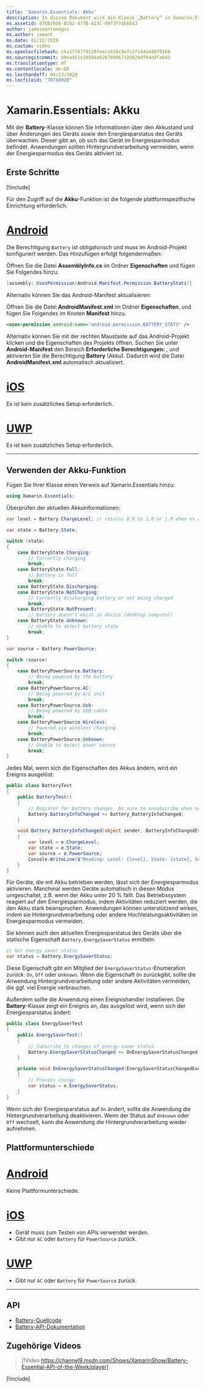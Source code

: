 ```yaml
---
title: 'Xamarin.Essentials: Akku'
description: In diesem Dokument wird die Klasse „Battery“ in Xamarin.Essentials beschrieben, mit der Sie die Akkuinformationen des Geräts überprüfen und auf Änderungen überwachen können.
ms.assetid: 47EB26D8-8C62-477B-A13C-6977F74E6E43
author: jamesmontemagno
ms.author: jamont
ms.date: 01/22/2019
ms.custom: video
ms.openlocfilehash: cba17707f9129feecc618c9a7c2f144ad40f0168
ms.sourcegitcommit: b0ea451e18504e6267b896732dd26df64ddfa843
ms.translationtype: HT
ms.contentlocale: de-DE
ms.lasthandoff: 04/13/2020
ms.locfileid: "70756920"
---
```

# <a name="xamarinessentials-battery"></a>Xamarin.Essentials: Akku

Mit der **Battery**-Klasse können Sie Informationen über den Akkustand und über Änderungen des Geräts sowie den Energiesparstatus des Geräts überwachen. Dieser gibt an, ob sich das Gerät im Energiesparmodus befindet. Anwendungen sollten Hintergrundverarbeitung vermeiden, wenn der Energiesparmodus des Geräts aktiviert ist.

## <a name="get-started"></a>Erste Schritte

[!include[](~/essentials/includes/get-started.md)]

Für den Zugriff auf die **Akku**-Funktion ist die folgende plattformspezifische Einrichtung erforderlich.

# <a name="android"></a>[Android](#tab/android)

Die Berechtigung `Battery` ist obligatorisch und muss im Android-Projekt konfiguriert werden. Das Hinzufügen erfolgt folgendermaßen:

Öffnen Sie die Datei **AssemblyInfo.cs** im Ordner **Eigenschaften** und fügen Sie Folgendes hinzu:

```csharp
[assembly: UsesPermission(Android.Manifest.Permission.BatteryStats)]
```

Alternativ können Sie das Android-Manifest aktualisieren:

Öffnen Sie die Datei **AndroidManifest.xml** im Ordner **Eigenschaften**, und fügen Sie Folgendes im Knoten **Manifest** hinzu.

```xml
<uses-permission android:name="android.permission.BATTERY_STATS" />
```

Alternativ können Sie mit der rechten Maustaste auf das Android-Projekt klicken und die Eigenschaften des Projekts öffnen. Suchen Sie unter **Android-Manifest** den Bereich **Erforderliche Berechtigungen:** , und aktivieren Sie die Berechtigung **Battery** (Akku). Dadurch wird die Datei **AndroidManifest.xml** automatisch aktualisiert.

# <a name="ios"></a>[iOS](#tab/ios)

Es ist kein zusätzliches Setup erforderlich.

# <a name="uwp"></a>[UWP](#tab/uwp)

Es ist kein zusätzliches Setup erforderlich.

-----

## <a name="using-battery"></a>Verwenden der Akku-Funktion

Fügen Sie Ihrer Klasse einen Verweis auf Xamarin.Essentials hinzu:

```csharp
using Xamarin.Essentials;
```

Überprüfen der aktuellen Akkuinformationen:

```csharp
var level = Battery.ChargeLevel; // returns 0.0 to 1.0 or 1.0 when on AC or no battery.

var state = Battery.State;

switch (state)
{
    case BatteryState.Charging:
        // Currently charging
        break;
    case BatteryState.Full:
        // Battery is full
        break;
    case BatteryState.Discharging:
    case BatteryState.NotCharging:
        // Currently discharging battery or not being charged
        break;
    case BatteryState.NotPresent:
        // Battery doesn't exist in device (desktop computer)
    case BatteryState.Unknown:
        // Unable to detect battery state
        break;
}

var source = Battery.PowerSource;

switch (source)
{
    case BatteryPowerSource.Battery:
        // Being powered by the battery
        break;
    case BatteryPowerSource.AC:
        // Being powered by A/C unit
        break;
    case BatteryPowerSource.Usb:
        // Being powered by USB cable
        break;
    case BatteryPowerSource.Wireless:
        // Powered via wireless charging
        break;
    case BatteryPowerSource.Unknown:
        // Unable to detect power source
        break;
}
```

Jedes Mal, wenn sich die Eigenschaften des Akkus ändern, wird ein Ereignis ausgelöst:

```csharp
public class BatteryTest
{
    public BatteryTest()
    {
        // Register for battery changes, be sure to unsubscribe when needed
        Battery.BatteryInfoChanged += Battery_BatteryInfoChanged;
    }

    void Battery_BatteryInfoChanged(object sender, BatteryInfoChangedEventArgs   e)
    {
        var level = e.ChargeLevel;
        var state = e.State;
        var source = e.PowerSource;
        Console.WriteLine($"Reading: Level: {level}, State: {state}, Source: {source}");
    }
}
```

Für Geräte, die mit Akku betrieben werden, lässt sich der Energiesparmodus aktivieren. Manchmal werden Geräte automatisch in diesen Modus umgeschaltet, z.B. wenn der Akku unter 20 % fällt. Das Betriebssystem reagiert auf den Energiesparmodus, indem Aktivitäten reduziert werden, die den Akku stark beanspruchen. Anwendungen können unterstützend wirken, indem sie Hintergrundverarbeitung oder andere Hochleistungsaktivitäten im Energiesparmodus vermeiden.

Sie können auch den aktuellen Energiesparstatus des Geräts über die statische Eigenschaft `Battery.EnergySaverStatus` ermitteln:

```csharp
// Get energy saver status
var status = Battery.EnergySaverStatus;
```

Diese Eigenschaft gibt ein Mitglied der `EnergySaverStatus`-Enumeration zurück: `On`, `Off` oder `Unknown`. Wenn die Eigenschaft `On` zurückgibt, sollte die Anwendung Hintergrundverarbeitung oder andere Aktivitäten vermeiden, die ggf. viel Energie verbrauchen.

Außerdem sollte die Anwendung einen Ereignishandler installieren. Die **Battery**-Klasse zeigt ein Ereignis an, das ausgelöst wird, wenn sich der Energiesparstatus ändert:

```csharp
public class EnergySaverTest
{
    public EnergySaverTest()
    {
        // Subscribe to changes of energy-saver status
        Battery.EnergySaverStatusChanged += OnEnergySaverStatusChanged;
    }

    private void OnEnergySaverStatusChanged(EnergySaverStatusChangedEventArgs e)
    {
        // Process change
        var status = e.EnergySaverStatus;
    }
}
```

Wenn sich der Energiesparstatus auf `On` ändert, sollte die Anwendung die Hintergrundverarbeitung deaktivieren. Wenn der Status auf `Unknown` oder `Off` wechselt, kann die Anwendung die Hintergrundverarbeitung wieder aufnehmen.

## <a name="platform-differences"></a>Plattformunterschiede

# <a name="android"></a>[Android](#tab/android)

Keine Plattformunterschiede.

# <a name="ios"></a>[iOS](#tab/ios)

- Gerät muss zum Testen von APIs verwendet werden. 
- Gibt nur `AC` oder `Battery` für `PowerSource` zurück.

# <a name="uwp"></a>[UWP](#tab/uwp)

- Gibt nur `AC` oder `Battery` für `PowerSource` zurück.

-----

## <a name="api"></a>API

- [Battery-Quellcode](https://github.com/xamarin/Essentials/tree/master/Xamarin.Essentials/Battery)
- [Battery-API-Dokumentation](xref:Xamarin.Essentials.Battery)

## <a name="related-video"></a>Zugehörige Videos

> [!Video https://channel9.msdn.com/Shows/XamarinShow/Battery-Essential-API-of-the-Week/player]

[!include[](~/essentials/includes/xamarin-show-essentials.md)]
